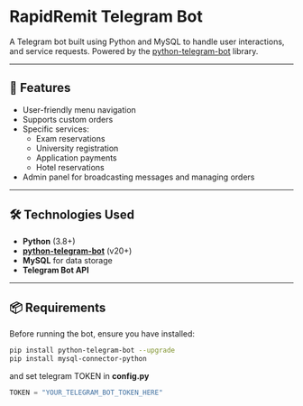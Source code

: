 # RapidRemit Telegram Bot

A Telegram bot built using Python and MySQL to handle user interactions, and service requests. Powered by the [python-telegram-bot](https://github.com/python-telegram-bot/python-telegram-bot ) library.

---

## 🧩 Features

- User-friendly menu navigation
- Supports custom orders
- Specific services:
  - Exam reservations
  - University registration
  - Application payments
  - Hotel reservations
- Admin panel for broadcasting messages and managing orders

---

## 🛠️ Technologies Used

- **Python** (3.8+)
- **[python-telegram-bot](https://python-telegram-bot.org/ )** (v20+)
- **MySQL** for data storage
- **Telegram Bot API**

---

## 📦 Requirements

Before running the bot, ensure you have installed:

```bash
pip install python-telegram-bot --upgrade
pip install mysql-connector-python
```

and set telegram TOKEN in **config.py**

```python
TOKEN = "YOUR_TELEGRAM_BOT_TOKEN_HERE"